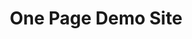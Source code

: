 ---
title: One Page Demo Site
menu: Home

content:
    items: '@self.modular'
    order:
        by: default
        dir: asc
        custom:
            - _history
            - _instagram
            - _soundcloud
            - _dates
---